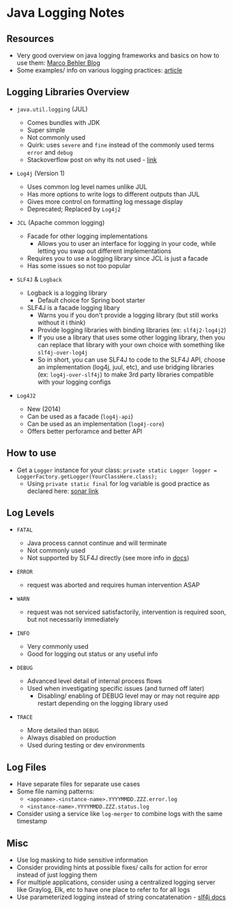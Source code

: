 # Java Logging Notes

## Resources
* Very good overview on java logging frameworks and basics on how to use them: [Marco Behler Blog](https://www.marcobehler.com/guides/java-logging)
* Some examples/ info on various logging practices: [article](https://www.datadoghq.com/blog/java-logging-guide/)
## Logging Libraries Overview

  * `java.util.logging` (JUL)
    * Comes bundles with JDK
    * Super simple
    * Not commonly used
    * Quirk: uses `severe` and `fine` instead of the commonly used terms `error` and `debug`
    * Stackoverflow post on why its not used - [link](https://stackoverflow.com/questions/11359187/why-not-use-java-util-logging)
    
  * `Log4j` (Version 1)
    * Uses common log level names unlike JUL
    * Has more options to write logs to different outputs than JUL
    * Gives more control on formatting log message display
    * Deprecated; Replaced by `Log4j2`
    
  * `JCL` (Apache common logging)
    * Facade for other logging implementations
      * Allows you to user an interface for logging in your code, while letting you swap out different implementations
    * Requires you to use a logging library since JCL is just a facade
    * Has some issues so not too popular
    
  * `SLF4J` & `Logback`
    * Logback is a logging library
      * Default choice for Spring boot starter
    * SLF4J is a facade logging libary
      * Warns you if you don't provide a logging library (but still works without it i think)
      * Provide logging libraries with binding libraries (ex: `slf4j2-log4j2`)
      * If you use a library that uses some other logging library, then you can replace that library with your own choice with something like `slf4j-over-log4j`
      * So in short, you can use SLF4J to code to the SLF4J API, choose an implementation (log4j, juul, etc), and use bridging libraries (ex: `log4j-over-slf4j`) to make 3rd party libraries compatible with your logging configs
    
  * `Log4J2`
    * New (2014)
    * Can be used as a facade (`log4j-api`)
    * Can be used as an implementation (`log4j-core`)
    * Offers better perforamce and better API
    
    
## How to use

* Get a `Logger` instance for your class: `private static Logger logger = LoggerFactory.getLogger(YourClassHere.class);`
  * Using `private static final` for log variable is good practice as declared here: [sonar link](https://rules.sonarsource.com/java/tag/convention/RSPEC-1312)

## Log Levels

  * `FATAL` 
    * Java process cannot continue and will terminate
    * Not commonly used
    * Not supported by SLF4J directly (see more info in [docs](http://www.slf4j.org/faq.html#fatal))
    
  * `ERROR`
    * request was aborted and requires human intervention ASAP
    
  * `WARN`
    * request was not serviced satisfactorily, intervention is required soon, but not necessarily immediately
    
  * `INFO`
    * Very commonly used
    * Good for logging out status or any useful info
    
  * `DEBUG`
    * Advanced level detail of internal process flows
    * Used when investigating specific issues (and turned off later)
      * Disabling/ enabling of DEBUG level may or may not require app restart depending on the logging library used
    
  * `TRACE`
    * More detailed than `DEBUG`
    * Always disabled on production
    * Used during testing or dev environments
    
## Log Files
  * Have separate files for separate use cases
  * Some file naming patterns:
    * `<appname>.<instance-name>.YYYYMMDD.ZZZ.error.log`
    * `<instance-name>.YYYYMMDD.ZZZ.status.log`
  * Consider using a service like `log-merger` to combine logs with the same timestamp

## Misc
  * Use log masking to  hide sensitive information
  * Consider providing hints at possible fixes/ calls for action for error instead of just logging them
  * For multiple applications, consider using a centralized logging server like Graylog, Elk, etc to have one place to refer to for all logs
  * Use parameterized logging instead of string concatatenation - [slf4j docs](http://www.slf4j.org/faq.html#logging_performance)